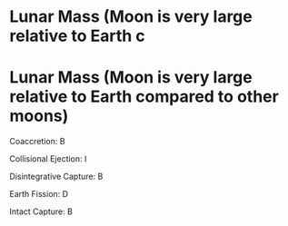 # Lunar Mass (Moon is very large relative to Earth c

# Lunar Mass (Moon is very large relative to Earth compared to other moons)

Coaccretion: B

Collisional Ejection: I

Disintegrative Capture: B

Earth Fission: D

Intact Capture: B

